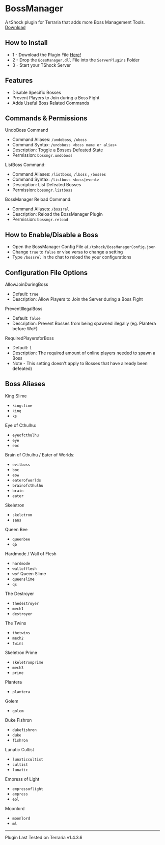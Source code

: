 # BossManager
A tShock plugin for Terraria that adds more Boss Management Tools. [Download](https://github.com/Ozz5581/BossManager/releases/download/v1.1.0/BossManager.dll)

## How to Install
- 1 - Download the Plugin File [Here!](https://github.com/Ozz5581/BossManager/releases/download/v1.1.0/BossManager.dll)
- 2 - Drop the `BossManager.dll` File into the `ServerPlugins` Folder
- 3 - Start your TShock Server

## Features
- Disable Specific Bosses
- Prevent Players to Join during a Boss Fight
- Adds Useful Boss Related Commands

## Commands & Permissions 
UndoBoss Command
- Command Aliases: ` /undoboss `, ` /uboss `
- Command Syntax: ` /undoboss <boss name or alias> `
- Description: Toggle a Bosses Defeated State
- Permission: ` bossmgr.undoboss `

ListBoss Command: 
- Command Aliases: ` /listboss `, ` /lboss ` , ` /bosses `
- Command Syntax: ` /listboss <boss|event> `
- Description: List Defeated Bosses
- Permission: ` bossmgr.listboss `

BossManager Reload Command: 
- Command Aliases: ` /bossrel `
- Description: Reload the BossManager Plugin
- Permission: ` bossmgr.reload `

## How to Enable/Disable a Boss
- Open the BossManager Config File at `/tshock/BossManagerConfig.json`
- Change `true` to `false` or vise versa to change a setting
- Type ` /bossrel ` in the chat to reload the your configurations 

## Configuration File Options

AllowJoinDuringBoss
- Default: ` true `
- Description: Allow Players to Join the Server during a Boss Fight

PreventIllegalBoss
- Default: ` false `
- Description: Prevent Bosses from being spawned illegally (eg. Plantera before WoF)

RequiredPlayersforBoss
- Default: ` 1 `
- Description: The required amount of online players needed to spawn a Boss
- Note - This setting doesn't apply to Bosses that have already been defeated)

## Boss Aliases

King Slime
- ` kingslime `
- ` king `
- ` ks `

Eye of Cthulhu: 
- ` eyeofcthulhu `
- ` eye `
- ` eoc `

Brain of Cthulhu / Eater of Worlds:
- ` evilboss `
- ` boc `
- ` eow `
- ` eaterofworlds `
- ` brainofcthulhu `
- ` brain `
- ` eater `

Skeletron
- ` skeletron `
- ` sans `

Queen Bee
- ` queenbee `
- ` qb `

Hardmode / Wall of Flesh
- ` hardmode `
- ` wallofflesh `
- ` wof `
Queen Slime
- ` queenslime `
- ` qs `

The Destroyer
- ` thedestroyer `
- ` mech1 `
- ` destroyer `

The Twins
- ` thetwins `
- ` mech2 `
- ` twins `

Skeletron Prime
- ` skeletronprime `
- ` mech3 `
- ` prime `

Plantera
- ` plantera `

Golem
- ` golem `

Duke Fishron
- ` dukefishron `
- ` duke `
- ` fishron `

Lunatic Cultist
- ` lunaticcultist `
- ` cultist `
- ` lunatic `

Empress of Light
- ` empressoflight `
- ` empress `
- ` eol `

Moonlord
- ` moonlord `
- ` ml `

----

Plugin Last Tested on Terraria v1.4.3.6
